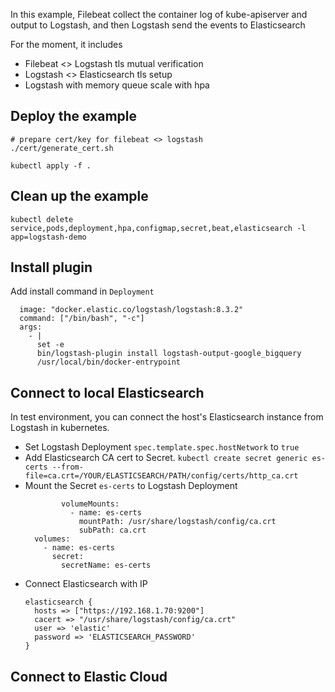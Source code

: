 In this example, Filebeat collect the container log of kube-apiserver and output to Logstash, and then Logstash send the events to Elasticsearch

For the moment, it includes
- Filebeat <> Logstash tls mutual verification
- Logstash <> Elasticsearch tls setup
- Logstash with memory queue scale with hpa

## Deploy the example
```
# prepare cert/key for filebeat <> logstash
./cert/generate_cert.sh

kubectl apply -f .
```

## Clean up the example
```
kubectl delete service,pods,deployment,hpa,configmap,secret,beat,elasticsearch -l app=logstash-demo
```

## Install plugin

Add install command in `Deployment`
```
  image: "docker.elastic.co/logstash/logstash:8.3.2"
  command: ["/bin/bash", "-c"]
  args:
    - |
      set -e
      bin/logstash-plugin install logstash-output-google_bigquery
      /usr/local/bin/docker-entrypoint
```

## Connect to local Elasticsearch 

In test environment, you can connect the host's Elasticsearch instance from Logstash in kubernetes.
- Set Logstash Deployment `spec.template.spec.hostNetwork` to `true`
- Add Elasticsearch CA cert to Secret. `kubectl create secret generic es-certs --from-file=ca.crt=/YOUR/ELASTICSEARCH/PATH/config/certs/http_ca.crt`
- Mount the Secret `es-certs` to Logstash Deployment
  ```
          volumeMounts:
            - name: es-certs
              mountPath: /usr/share/logstash/config/ca.crt
              subPath: ca.crt
    volumes:
      - name: es-certs
        secret:
          secretName: es-certs
  ```
- Connect Elasticsearch with IP
  ```
  elasticsearch { 
    hosts => ["https://192.168.1.70:9200"]
    cacert => "/usr/share/logstash/config/ca.crt"
    user => 'elastic'
    password => 'ELASTICSEARCH_PASSWORD'
  }
  ```

## Connect to Elastic Cloud


